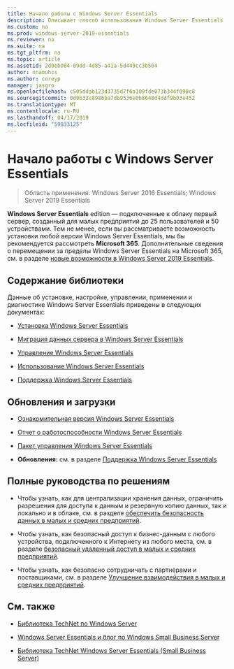 ```yaml
---
title: Начало работы с Windows Server Essentials
description: Описывает способ использования Windows Server Essentials
ms.custom: na
ms.prod: windows-server-2019-essentials
ms.reviewer: na
ms.suite: na
ms.tgt_pltfrm: na
ms.topic: article
ms.assetid: 2d0eb084-09dd-4d85-a41a-5d449cc3b504
author: nnamuhcs
ms.author: coreyp
manager: jasgro
ms.openlocfilehash: c505ddab123d3735d7f6a109fde073b344f090c8
ms.sourcegitcommit: 0d0b32c8986ba7db9536e0b8648d4ddf9b03e452
ms.translationtype: MT
ms.contentlocale: ru-RU
ms.lasthandoff: 04/17/2019
ms.locfileid: "59833125"
---
```

# <a name="get-started-with-windows-server-essentials"></a>Начало работы с Windows Server Essentials 

>Область применения. Windows Server 2016 Essentials; Windows Server 2019 Essentials

**Windows Server Essentials** edition — подключенные к облаку первый сервер, созданный для малых предприятий до 25 пользователей и 50 устройствами. Тем не менее, если вы рассматриваете возможность установки любой версии Windows Server Essentials, мы бы рекомендуется рассмотреть **Microsoft 365**. Дополнительные сведения о перемещении за пределы Windows Server Essentials на Microsoft 365, см. в разделе [новые возможности в Windows Server 2019 Essentials](what-s-new-19.md).
  
## <a name="in-this-library"></a>Содержание библиотеки  
 Данные об установке, настройке, управлении, применении и диагностике Windows Server Essentials приведены в следующих документах:  
  

-   [Установка Windows Server Essentials](../install/Install-Windows-Server-Essentials.md)   
  
-   [Миграция данных сервера в Windows Server Essentials](../migrate/Migrate-Server-Data-to-Windows-Server-Essentials.md)  
  
-   [Управление Windows Server Essentials](../manage/Manage-Windows-Server-Essentials.md)  
  
-   [Использование Windows Server Essentials](../use/Use-Windows-Server-Essentials.md)  
  
-   [Поддержка Windows Server Essentials](../support/Support-Windows-Server-Essentials.md)  
  
## <a name="updates-and-downloads"></a>Обновления и загрузки  
  
-   [Ознакомительная версия Windows Server Essentials](https://technet.microsoft.com/evalcenter/dn205288.aspx?wt.mc_id=TEC_144_1_7)  
  
-   [Отчет о работоспособности Windows Server Essentials](https://www.microsoft.com/download/details.aspx?id=35565)  
  
-   [Пакет управления Windows Server Essentials](https://www.microsoft.com/download/details.aspx?id=35560)  
 
  
-   **Обновления:** см. в разделе [Поддержка Windows Server Essentials](../support/Support-Windows-Server-Essentials.md)  
  
## <a name="end-to-end-solution-guides"></a>Полные руководства по решениям  
  
-    Чтобы узнать, как для централизации хранения данных, ограничить разрешения для доступа к данным и резервную копию данных, так и локально и в облаке, см. в разделе [обеспечить безопасность данных в малых и средних предприятий](https://technet.microsoft.com/library/dn582043.aspx).  
  
-    Чтобы узнать, как безопасный доступ к бизнес-данным с любого устройства, подключенного к Интернету из любого места, см. в разделе [безопасный удаленный доступ в малых и средних предприятий](https://technet.microsoft.com/library/dn629457.aspx).  
  
-    Чтобы узнать, как безопасно сотрудничать с партнерами и поставщиками, см. в разделе [Улучшение взаимодействия в малых и средних предприятий](https://technet.microsoft.com/library/dn747893.aspx).  
  
## <a name="see-also"></a>См. также  
  
-   [Библиотека TechNet по Windows Server](https://technet.microsoft.com/library/bb625087.aspx)  
  
-   [Windows Server Essentials и блог по Windows Small Business Server](http://blogs.technet.com/b/sbs/)  
  
-   [Библиотека TechNet Windows Server Essentials (Small Business Server)](https://technet.microsoft.com/library/cc514417.aspx)
